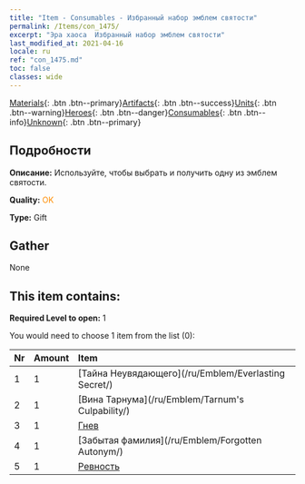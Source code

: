 ```yaml
---
title: "Item - Consumables - Избранный набор эмблем святости"
permalink: /Items/con_1475/
excerpt: "Эра хаоса  Избранный набор эмблем святости"
last_modified_at: 2021-04-16
locale: ru
ref: "con_1475.md"
toc: false
classes: wide
---
```

 [Materials](/ru/Items/){: .btn .btn--primary}[Artifacts](/ru/Items/Artifacts/){: .btn .btn--success}[Units](/ru/Items/Units/){: .btn .btn--warning}[Heroes](/ru/Items/Heroes/){: .btn .btn--danger}[Consumables](/ru/Items/Consumables/){: .btn .btn--info}[Unknown](/ru/Items/Unknown/){: .btn .btn--primary}

## Подробности
 **Описание:** Используйте, чтобы выбрать и получить одну из эмблем святости.

 **Quality:** <span style="color: #FF8C00">OK</span>

 **Type:** Gift

## Gather

  None

## This item contains:

 **Required Level to open:** 1

 You would need to choose 1 item from the list (0):

  | Nr | Amount |     Item    |
  |:---|:-------|:------------|
  | 1 | 1 | [Тайна Неувядающего](/ru/Emblem/Everlasting Secret/) |  | 
  | 2 | 1 | [Вина Тарнума](/ru/Emblem/Tarnum's Culpability/) |  | 
  | 3 | 1 | [Гнев](/ru/Emblem/Anger/) |  | 
  | 4 | 1 | [Забытая фамилия](/ru/Emblem/Forgotten Autonym/) |  | 
  | 5 | 1 | [Ревность](/ru/Emblem/Jealousy/) |  | 
